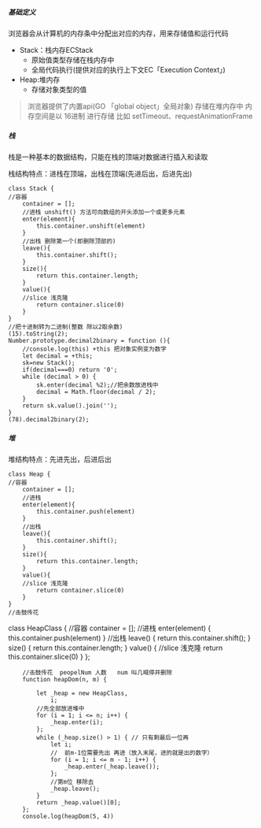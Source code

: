 ##### 基础定义
浏览器会从计算机的内存条中分配出对应的内存，用来存储值和运行代码

+ Stack：栈内存ECStack
   + 原始值类型存储在栈内存中
   + 全局代码执行(提供对应的执行上下文EC「Execution Context」)
+ Heap:堆内存
   + 存储对象类型的值

> 浏览器提供了内置api(GO 「global object」全局对象) 存储在堆内存中 内存空间是以 16进制 进行存储 比如 setTimeout、requestAnimationFrame


##### 栈
栈是一种基本的数据结构，只能在栈的顶端对数据进行插入和读取

栈结构特点：进栈在顶端，出栈在顶端(先进后出，后进先出)

```
class Stack {
//容器
    container = [];
    //进栈 unshift() 方法可向数组的开头添加一个或更多元素
    enter(element){
        this.container.unshift(element)
    }
    //出栈 删除第一个(即删除顶部的)
    leave(){
        this.container.shift(); 
    }
    size(){
        return this.container.length;
    }
    value(){
    //slice 浅克隆
        return container.slice(0)
    }
}
//把十进制转为二进制(整数 除以2取余数)
(15).toString(2);
Number.prototype.decimal2binary = function (){
    //console.log(this) +this 把对象实例变为数字
    let decimal = +this;
    sk=new Stack();
    if(decimal===0) return '0';
    while (decimal > 0) {
        sk.enter(decimal %2);//把余数放进栈中
        decimal = Math.floor(decimal / 2);
    }
    return sk.value().join('');
}
(78).decimal2binary(2);
```

##### 堆
堆结构特点：先进先出，后进后出

```
class Heap {
//容器
    container = [];
    //进栈 
    enter(element){
        this.container.push(element)
    }
    //出栈 
    leave(){
        this.container.shift(); 
    }
    size(){
        return this.container.length;
    }
    value(){
    //slice 浅克隆
        return container.slice(0)
    }
}
//击鼓传花

```
 class HeapClass {
            //容器
            container = [];
            //进栈 
            enter(element) {
                    this.container.push(element)
                }
                //出栈 
            leave() {
                return this.container.shift();
            }
            size() {
                return this.container.length;
            }
            value() {
                //slice 浅克隆
                return this.container.slice(0)
            }
        };

        //击鼓传花  peopelNum 人数   num 叫几喊停并删除
        function heapDom(n, m) {

            let _heap = new HeapClass,
                i;
            //先全部放进堆中
            for (i = 1; i <= n; i++) {
                _heap.enter(i);
            };
            while (_heap.size() > 1) { // 只有剩最后一位再
                let i;
                //  前m-1位需要先出 再进（放入末尾，进的就是出的数字）
                for (i = 1; i <= m - 1; i++) {
                    _heap.enter(_heap.leave());
                };
                //第m位 移除去
                _heap.leave();
            }
            return _heap.value()[0];
        };
        console.log(heapDom(5, 4))
```